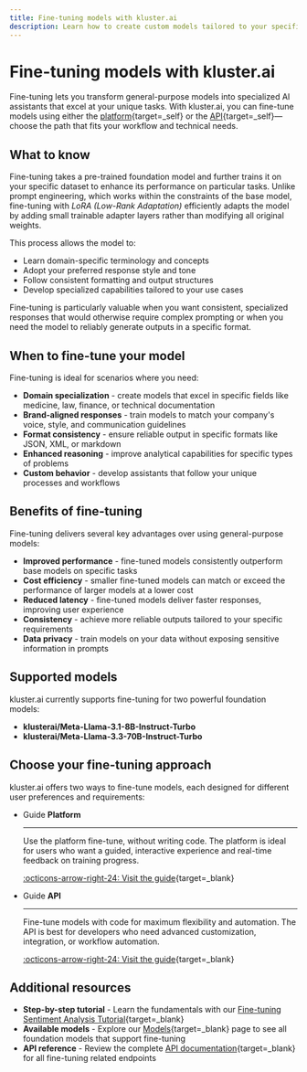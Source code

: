 ```yaml
---
title: Fine-tuning models with kluster.ai
description: Learn how to create custom models tailored to your specific tasks by fine-tuning foundation models with your own data using the kluster.ai platform.
---
```


# Fine-tuning models with kluster.ai

Fine-tuning lets you transform general-purpose models into specialized AI assistants that excel at your unique tasks. With kluster.ai, you can fine-tune models using either the [platform](/get-started/fine-tuning/platform/){target=_self} or the [API](/get-started/fine-tuning/api/){target=_self}—choose the path that fits your workflow and technical needs.

## What to know

Fine-tuning takes a pre-trained foundation model and further trains it on your specific dataset to enhance its performance on particular tasks. Unlike prompt engineering, which works within the constraints of the base model, fine-tuning with _LoRA (Low-Rank Adaptation)_ efficiently adapts the model by adding small trainable adapter layers rather than modifying all original weights.

This process allows the model to:

- Learn domain-specific terminology and concepts
- Adopt your preferred response style and tone
- Follow consistent formatting and output structures
- Develop specialized capabilities tailored to your use cases

Fine-tuning is particularly valuable when you want consistent, specialized responses that would otherwise require complex prompting or when you need the model to reliably generate outputs in a specific format.

## When to fine-tune your model

Fine-tuning is ideal for scenarios where you need:

- **Domain specialization** - create models that excel in specific fields like medicine, law, finance, or technical documentation
- **Brand-aligned responses** - train models to match your company's voice, style, and communication guidelines
- **Format consistency** - ensure reliable output in specific formats like JSON, XML, or markdown
- **Enhanced reasoning** - improve analytical capabilities for specific types of problems
- **Custom behavior** - develop assistants that follow your unique processes and workflows

## Benefits of fine-tuning

Fine-tuning delivers several key advantages over using general-purpose models:

- **Improved performance** - fine-tuned models consistently outperform base models on specific tasks
- **Cost efficiency** - smaller fine-tuned models can match or exceed the performance of larger models at a lower cost
- **Reduced latency** - fine-tuned models deliver faster responses, improving user experience
- **Consistency** - achieve more reliable outputs tailored to your specific requirements
- **Data privacy** - train models on your data without exposing sensitive information in prompts

## Supported models

kluster.ai currently supports fine-tuning for two powerful foundation models:

- **klusterai/Meta-Llama-3.1-8B-Instruct-Turbo** 
- **klusterai/Meta-Llama-3.3-70B-Instruct-Turbo** 

## Choose your fine-tuning approach

kluster.ai offers two ways to fine-tune models, each designed for different user preferences and requirements:

<div class="grid cards" markdown>

-   <span class="badge guide">Guide</span> __Platform__

    ---

    Use the platform fine-tune, without writing code. The platform is ideal for users who want a guided, interactive experience and real-time feedback on training progress.

    [:octicons-arrow-right-24: Visit the guide](/get-started/fine-tuning/platform/){target=_blank}

-   <span class="badge guide">Guide</span> __API__

    ---

    Fine-tune models with code for maximum flexibility and automation. The API is best for developers who need advanced customization, integration, or workflow automation.

    [:octicons-arrow-right-24: Visit the guide](/get-started/fine-tuning/api/){target=_blank}

</div>

## Additional resources

- **Step-by-step tutorial** - Learn the fundamentals with our [Fine-tuning Sentiment Analysis Tutorial](https://docs.kluster.ai/tutorials/klusterai-api/finetuning-sent-analysis/){target=_blank}
- **Available models** - Explore our [Models](/get-started/models/){target=_blank} page to see all foundation models that support fine-tuning
- **API reference** - Review the complete [API documentation](/api-reference/reference/){target=_blank} for all fine-tuning related endpoints
